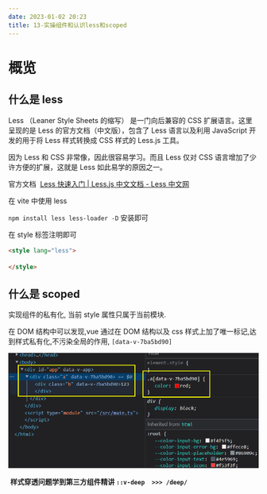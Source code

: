 ```yaml
---
date: 2023-01-02 20:23
title: 13-实操组件和认识less和scoped
---
```


# 概览

## 什么是 less

Less （Leaner Style Sheets 的缩写） 是一门向后兼容的 CSS 扩展语言。这里呈现的是 Less 的官方文档（中文版），包含了 Less 语言以及利用 JavaScript 开发的用于将 Less 样式转换成 CSS 样式的 Less.js 工具。

因为 Less 和 CSS 非常像，因此很容易学习。而且 Less 仅对 CSS 语言增加了少许方便的扩展，这就是 Less 如此易学的原因之一。

官方文档  [Less 快速入门 | Less.js 中文文档 - Less 中文网](https://less.bootcss.com/#%E6%A6%82%E8%A7%88 "Less 快速入门 | Less.js 中文文档 - Less 中文网")

在 vite 中使用 less

`npm install less less-loader -D` 安装即可

在 style 标签注明即可

```html
<style lang="less">

</style>
```

## 什么是 scoped

实现组件的私有化, 当前 style 属性只属于当前模块.

在 DOM 结构中可以发现,vue 通过在 DOM 结构以及 css 样式上加了唯一标记,达到样式私有化,不污染全局的作用,
`[data-v-7ba5bd90]`

![](./_images/image-2023-01-02_20-25-49-245-13-实操组件和认识less和scoped.png)

 **样式穿透问题学到第三方组件精讲 `::v-deep  >>> /deep/`**